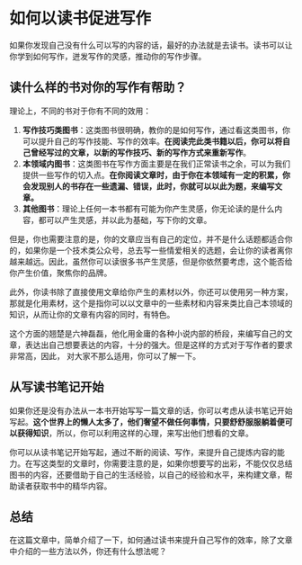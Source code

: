 #  如何以读书促进写作

如果你发现自己没有什么可以写的内容的话，最好的办法就是去读书。读书可以让你学到如何写作，迸发写作的灵感，推动你的写作步骤。

## 读什么样的书对你的写作有帮助？

理论上，不同的书对于你有不同的效用：

1. **写作技巧类图书**：这类图书很明确，教你的是如何写作，通过看这类图书，你可以提升自己的写作技能、写作的效率。**在阅读完此类书籍以后，你可以将自己曾经写过的文章，以新的写作技巧、新的写作方式来重新写作**。
2. **本领域内图书**：这类图书在写作方面主要是在我们正常读书之余，可以为我们提供一些写作的切入点。**在你阅读文章时，由于你在本领域有一定的积累，你会发现别人的书存在一些遗漏、错误，此时，你就可以以此为题，来编写文章。**
3. **其他图书**：理论上任何一本书都有可能为你产生灵感，你无论读的是什么内容，都可以产生灵感，并以此为基础，写下你的文章。

但是，你也需要注意的是，你的文章应当有自己的定位，并不是什么话题都适合你的，如果你是一个技术类公众号，总去写一些情爱相关的选题，会让你的读者离你越来越远。因此，虽然你可以读很多书产生灵感，但是你依然要考虑，这个能否给你产生价值，聚焦你的品牌。

此外，你读书除了直接使用文章给你产生的素材以外，你还可以使用另一种方案，那就是化用素材，这个是指你可以以文章中的一些素材和内容来类比自己本领域的知识，从而让你的文章有内容的同时，有特色。

这个方面的翘楚是六神磊磊，他化用金庸的各种小说内部的桥段，来编写自己的文章，表达出自己想要表达的内容，十分的强大。但是这样的方式对于写作者的要求非常高，因此， 对大家不那么适用，你可以了解一下。

## 从写读书笔记开始

如果你还是没有办法从一本书开始写写一篇文章的话，你可以考虑从读书笔记开始写起。**这个世界上的懒人太多了，他们奢望不做任何事情，只要舒舒服服躺着便可以获得知识**，所以，你可以利用这样的心理，来写出他们想看的文章。

你可以从读书笔记开始写起，通过不断的阅读、写作，来提升自己提炼内容的能力。在写这类型的文章时，你需要注意的是，如果你想要写的出彩，不能仅仅总结图书的内容，还要借助于自己的生活经验，以自己的经验和水平，来构建文章，帮助读者获取书中的精华内容。

## 总结

在这篇文章中，简单介绍了一下，如何通过读书来提升自己写作的效率，除了文章中介绍的一些方法以外，你还有什么想法呢？